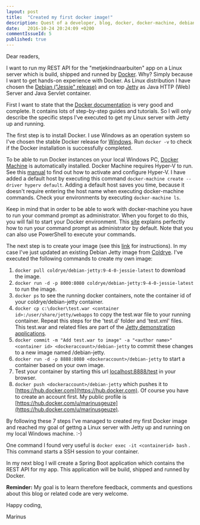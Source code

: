 ```yaml
---
layout: post
title:  "Created my first docker image!"
description: Quest of a developer, blog, docker, docker-machine, debian, jetty
date:   2016-10-24 20:24:09 +0200
commentIssueId: 5
published: true
---
```


Dear readers,

I want to run my REST API for the "metjekindnaarbuiten" app on a Linux server which is build, shipped and runned by [Docker](https://www.docker.com). Why? Simply because I want to get hands-on experience with Docker. As Linux distribution I have chosen the [Debian ("Jessie" release)](https://www.debian.org) and on top [Jetty](http://www.eclipse.org/jetty) as Java HTTP (Web) Server and Java Servlet container.
 
First I want to state that the [Docker documentation](https://docs.docker.com) is very good and complete. It contains lots of step-by-step guides and tutorials. So I will only describe the specific steps I've executed to get my Linux server with Jetty up and running.  

The first step is to install Docker. I use Windows as an operation system so I've chosen the stable Docker release for [Windows](https://docs.docker.com/docker-for-windows). Run ```docker -v``` to check if the Docker installation is successfully completed. 

To be able to run Docker instances on your local Windows PC, [Docker Machine](https://docs.docker.com/machine) is automatically installed. Docker Machine requires Hyper-V to run. See this [manual](https://docs.docker.com/machine/drivers/hyper-v) to find out how to activate and configure Hyper-V. I have added a default host by executing this command ```docker-machine create --driver hyperv default```. Adding a default host saves you time, because it doesn't require entering the host name when executing docker-machine commands. Check your environments by executing ```docker-machine ls```.

Keep in mind that in order to be able to work with docker-machine you have to run your command prompt as administrator. When you forget to do this, you will fail to start your Docker environment. This [site](https://www.cnet.com/how-to/always-run-a-program-in-administrator-mode-in-windows-10) explains perfectly how to run your command prompt as administrator by default. Note that you can also use PowerShell to execute your commands.

The next step is to create your image (see this [link](https://docs.docker.com/engine/tutorials/dockerimages) for instructions). In my case I've just updated an existing Debian Jetty image from [Coldrye](https://github.com/coldrye-docker/coldrye-debian-jetty). I've executed the following commands to create my own image:

 1. ```docker pull coldrye/debian-jetty:9-4-0-jessie-latest``` to download the image. 
 2. ```docker run -d -p 8000:8080 coldrye/debian-jetty:9-4-0-jessie-latest``` to run the image.
 3. ```docker ps``` to see the running docker containers, note the container id of your coldrye/debian-jetty container.
 4. ```docker cp c:\docker\test.war <container id>:/user/share/jetty/webapps``` to copy the test.war file to your running container. Repeat this steps for the 'test.d' folder and 'test.xml' files. This test.war and related files are part of the [Jetty demonstration applications](http://www.eclipse.org/jetty/documentation/9.3.x/quickstart-deploying-webapps.html).
 5. ```docker commit -m "Add test.war to image" -a "<author name>" <container id> <dockeraccount>/debian-jetty``` to commit these changes to a new image named <dockeraccount>/debian-jetty.
 6. ```docker run -d -p 8888:8080 <dockeraccount>/debian-jetty``` to start a container based on your own image. 
 7. Test your container by starting this url [localhost:8888/test](localhost:8888/test) in your browser.
 7. ```docker push <dockeraccount>/debian-jetty``` which pushes it to [https://hub.docker.com](https://hub.docker.com). Of course you have to create an account first. My public profile is [https://hub.docker.com/u/marinusgeuze](https://hub.docker.com/u/marinusgeuze).

By following these 7 steps I've managed to created my first Docker image and reached my goal of gettng a Linux server with Jetty up and running on my local Windows machine. :-)

One command I found very useful is ```docker exec -it <containerid> bash``` . This command starts a SSH session to your container.

In my next blog I will create a Spring Boot application which contains the REST API for my app. This application will be build, shipped and runned by Docker.

**Reminder:** My goal is to learn therefore feedback, comments and questions about this blog or related code are very welcome.

Happy coding,

Marinus